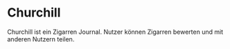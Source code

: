# Churchill
Churchill ist ein Zigarren Journal. Nutzer können Zigarren bewerten und mit anderen Nutzern teilen.
